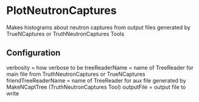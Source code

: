 # PlotNeutronCaptures

Makes histograms about neutron captures from output files generated by TrueNCaptures or TruthNeutronCaptures Tools

## Configuration

verbosity =  how verbose to be
treeReaderName = name of TreeReader for main file from TruthNeutronCaptures or TrueNCaptures
friendTreeReaderName = name of TreeReader for aux file generated by MakeNCaptTree (TruthNeutronCaptures Tool)
outputFile = output file to write

